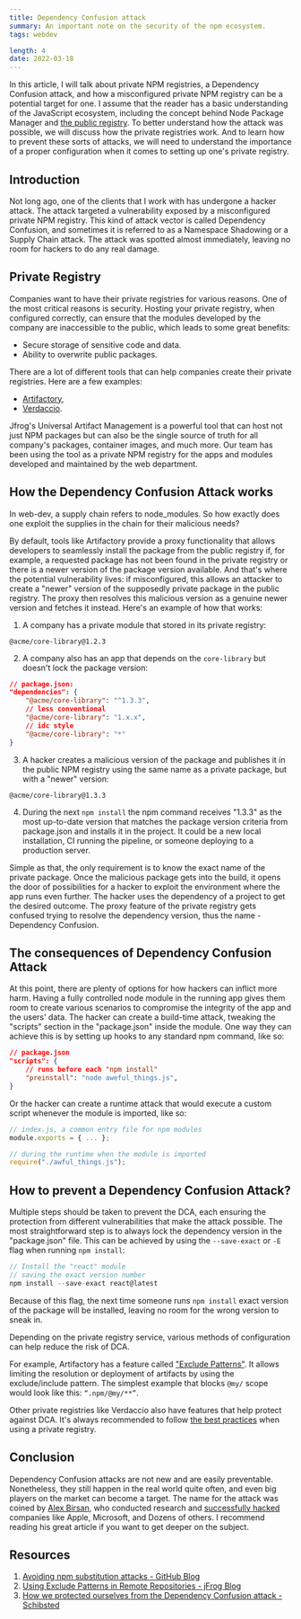 ```yaml
---
title: Dependency Confusion attack
summary: An important note on the security of the npm ecosystem.
tags: webdev

length: 4
date: 2022-03-18
---
```

In this article, I will talk about private NPM registries, a Dependency Confusion attack, and how a misconfigured private NPM registry can be a potential target for one. I assume that the reader has a basic understanding of the JavaScript ecosystem, including the concept behind Node Package Manager and [the public registry](https://www.npmjs.com/).
To better understand how the attack was possible, we will discuss how the private registries work. And to learn how to prevent these sorts of attacks, we will need to understand the importance of a proper configuration when it comes to setting up one's private registry.

## Introduction
Not long ago, one of the clients that I work with has undergone a hacker attack. The attack targeted a vulnerability exposed by a misconfigured private NPM registry. This kind of attack vector is called Dependency Confusion, and sometimes it is referred to as a Namespace Shadowing or a Supply Chain attack. The attack was spotted almost immediately, leaving no room for hackers to do any real damage.

## Private Registry
Companies want to have their private registries for various reasons. One of the most critical reasons is security. Hosting your private registry, when configured correctly, can ensure that the modules developed by the company are inaccessible to the public, which leads to some great benefits:
- Secure storage of sensitive code and data.
- Ability to overwrite public packages.

There are a lot of different tools that can help companies create their private registries. Here are a few examples: 
- [Artifactory](https://jfrog.com/artifactory/), 
- [Verdaccio](https://verdaccio.org/). 

Jfrog's Universal Artifact Management is a powerful tool that can host not just NPM packages but can also be the single source of truth for all company's packages, container images, and much more.
Our team has been using the tool as a private NPM registry for the apps and modules developed and maintained by the web department.

## How the Dependency Confusion Attack works
In web-dev, a supply chain refers to node_modules. So how exactly does one exploit the supplies in the chain for their malicious needs?

By default, tools like Artifactory provide a proxy functionality that allows developers to seamlessly install the package from the public registry if, for example, a requested package has not been found in the private registry or there is a newer version of the package version available. And that's where the potential vulnerability lives: if misconfigured, this allows an attacker to create a "newer" version of the supposedly private package in the public registry. The proxy then resolves this malicious version as a genuine newer version and fetches it instead.
Here's an example of how that works:
1. A company has a private module that stored in its private registry:
```
@acme/core-library@1.2.3
```
2. A company also has an app that depends on the `core-library` but doesn't lock the package version:
```json
// package.json:
"dependencies": {
    "@acme/core-library": "^1.3.3",
    // less conventional
    "@acme/core-library": "1.x.x",
    // idc style
    "@acme/core-library": "*"
}
```
3. A hacker creates a malicious version of the package and publishes it in the public NPM registry using the same name as a private package, but with a "newer" version:
```
@acme/core-library@1.3.3
```
4. During the next `npm install` the npm command receives "1.3.3" as the most up-to-date version that matches the package version criteria from package.json and installs it in the project. It could be a new local installation, CI running the pipeline, or someone deploying to a production server.

Simple as that, the only requirement is to know the exact name of the private package. Once the malicious package gets into the build, it opens the door of possibilities for a hacker to exploit the environment where the app runs even further.
The hacker uses the dependency of a project to get the desired outcome. The proxy feature of the private registry gets confused trying to resolve the dependency version, thus the name - Dependency Confusion.

## The consequences of Dependency Confusion Attack
At this point, there are plenty of options for how hackers can inflict more harm. Having a fully controlled node module in the running app gives them room to create various scenarios to compromise the integrity of the app and the users' data. The hacker can create a build-time attack, tweaking the "scripts" section in the "package.json" inside the module. One way they can achieve this is by setting up hooks to any standard npm command, like so:
```json
// package.json
"scripts": {
    // runs before each "npm install"
    "preinstall": "node aweful_things.js",
}
```
Or the hacker can create a runtime attack that would execute a custom script whenever the module is imported, like so:
```js
// index.js, a common entry file for npm modules
module.exports = { ... };

// during the runtime when the module is imported
require("./awful_things.js");
```
## How to prevent a Dependency Confusion Attack?
Multiple steps should be taken to prevent the DCA, each ensuring the protection from different vulnerabilities that make the attack possible.
The most straightforward step is to always lock the dependency version in the "package.json" file. This can be achieved by using the `--save-exact` or `-E` flag when running `npm install`:
```js
// Install the "react" module
// saving the exact version number
npm install --save-exact react@latest
```
Because of this flag, the next time someone runs `npm install` exact version of the package will be installed, leaving no room for the wrong version to sneak in.

Depending on the private registry service, various methods of configuration can help reduce the risk of DCA. 

For example, Artifactory has a feature called ["Exclude Patterns"](https://jfrog.com/knowledge-base/how-to-use-include-exclude-patterns/). It allows limiting the resolution or deployment of artifacts by using the exclude/include pattern. The simplest example that blocks `@my/` scope would look like this: `“.npm/@my/**”`. 


Other private registries like Verdaccio also have features that help protect against DCA. It's always recommended to follow [the best practices](https://verdaccio.org/docs/best/) when using a private registry.

## Conclusion
Dependency Confusion attacks are not new and are easily preventable. Nonetheless, they still happen in the real world quite often, and even big players on the market can become a target.
The name for the attack was coined by [Alex Birsan](https://medium.com/@alex.birsan), who conducted research and [successfully hacked](https://medium.com/@alex.birsan/dependency-confusion-4a5d60fec610) companies like Apple, Microsoft, and Dozens of others. I recommend reading his great article if you want to get deeper on the subject.

## Resources
1. [Avoiding npm substitution attacks - GitHub Blog](https://github.blog/2021-02-12-avoiding-npm-substitution-attacks/)
2. [Using Exclude Patterns in Remote Repositories - jFrog Blog](https://jfrog.com/blog/yet-another-case-for-using-exclude-patterns-in-remote-repositories/)
3. [How we protected ourselves from the Dependency Confusion attack - Schibsted](https://schibsted.com/blog/dependency-confusion-how-we-protected-ourselves/)